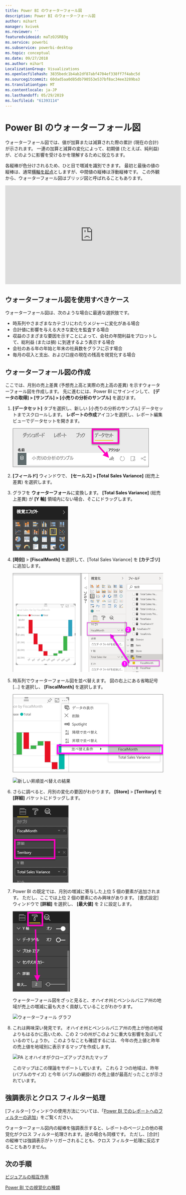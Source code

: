 ```yaml
---
title: Power BI のウォーターフォール図
description: Power BI のウォーターフォール図
author: mihart
manager: kvivek
ms.reviewer: ''
featuredvideoid: maTzOJSRB3g
ms.service: powerbi
ms.subservice: powerbi-desktop
ms.topic: conceptual
ms.date: 09/27/2018
ms.author: mihart
LocalizationGroup: Visualizations
ms.openlocfilehash: 3835bedc1b4ab2df87abf4704ef338ff7f4abc5d
ms.sourcegitcommit: 60dad5aa0d85db790553e537bf8ac34ee3289ba3
ms.translationtype: MT
ms.contentlocale: ja-JP
ms.lasthandoff: 05/29/2019
ms.locfileid: "61393114"
---
```

# <a name="waterfall-charts-in-power-bi"></a>Power BI のウォーターフォール図
ウォーターフォール図では、値が加算または減算された際の累計 (現在の合計) が示されます。 一連の加算と減算の変化によって、初期値 (たとえば、純利益) が、どのように影響を受けるかを理解するために役立ちます。

各縦棒が色分けされるため、ひと目で増減を識別できます。 最初と最後の値の縦棒は、通常[横軸を起点](https://support.office.com/article/Create-a-waterfall-chart-in-Office-2016-for-Windows-8de1ece4-ff21-4d37-acd7-546f5527f185#BKMK_Float "横軸を起点")としますが、中間値の縦棒は浮動縦棒です。 この外観から、ウォーターフォール図はブリッジ図と呼ばれることもあります。

<iframe width="560" height="315" src="https://www.youtube.com/embed/qKRZPBnaUXM" frameborder="0" allow="autoplay; encrypted-media" allowfullscreen></iframe>

## <a name="when-to-use-a-waterfall-chart"></a>ウォーターフォール図を使用すべきケース
ウォーターフォール図は、次のような場合に最適な選択肢です。

* 時系列やさまざまなカテゴリにわたりメジャーに変化がある場合
* 合計値に影響を与える大きな変化を監査する場合
* 収益のさまざまな要因を示すことによって、会社の年間利益をプロットして、総利益 (または損) に到達するよう表示する場合
* 会社のある年の年始と年末の社員数をグラフに示す場合
* 毎月の収入と支出、および口座の現在の残高を視覚化する場合 

## <a name="create-a-waterfall-chart"></a>ウォーターフォール図の作成
ここでは、月別の売上差異 (予想売上高と実際の売上高の差異) を示すウォーターフォール図を作成します。 先に進むには、Power BI にサインインして、 **[データの取得] \> [サンプル] \> [小売りの分析のサンプル]** を選びます。 

1. **[データセット]** タブを選択し、新しい [小売りの分析のサンプル] データセットまでスクロールします。  **レポートの作成**アイコンを選択し、レポート編集ビューでデータセットを開きます。 
   
    ![強調表示されている [データセット] タブ](media/power-bi-visualization-waterfall-charts/power-bi-waterfall-report.png)
2. **[フィールド]** ウィンドウで、 **[セールス] \> [Total Sales Variance]** (総売上差異) を選択します。 
3. グラフを **ウォーターフォール**に変換します。 **[Total Sales Variance]** (総売上差異) が **[Y 軸]** 領域内にない場合、そこにドラッグします。
   
    ![視覚エフェクトのテンプレート](media/power-bi-visualization-waterfall-charts/convertwaterfall.png)
4. **[時刻]** \> **[FiscalMonth]** を選択して、[Total Sales Variance] を **[カテゴリ]** に追加します。 
   
    ![ウォーターフォール](media/power-bi-visualization-waterfall-charts/power-bi-waterfall.png)
5. 時系列でウォーターフォール図を並べ替えます。 図の右上にある省略記号 [...] を選択し、 **[FiscalMonth]** を選択します。
   
    ![[並べ替え] > [FiscalMonth] を選択する](media/power-bi-visualization-waterfall-charts/power-bi-sort-by.png)
   
    ![新しい昇順並べ替えの結果](media/power-bi-visualization-waterfall-charts/power-bi-waterfall-sorted.png)
6. さらに調べると、月別の変化の要因がわかります。 **[Store]**  >  **[Territory]** を **[詳細]** バケットにドラッグします。
   
    ![[詳細] バケットでのストアの表示](media/power-bi-visualization-waterfall-charts/power-bi-waterfall-breakdown.png)
7. Power BI の既定では、月別の増減に寄与した上位 5 個の要素が追加されます。 ただし、ここでは上位 2 個の要素にのみ興味があります。  [書式設定] ウィンドウで **[詳細]** を選択し、 **[最大値]** を 2 に設定します。
   
    ![[書式設定] > [詳細]](media/power-bi-visualization-waterfall-charts/power-bi-waterfall-breakdown-maximum.png)
   
    ウォーターフォール図をざっと見ると、オハイオ州とペンシルバニア州の地域が売上の増減に最も大きく貢献していることがわかります。 
   
    ![ウォーターフォール グラフ](media/power-bi-visualization-waterfall-charts/power-bi-waterfall-axis.png)
8. これは興味深い発見です。 オハイオ州とペンシルバニア州の売上が他の地域よりもはるかに高いため、この 2 つの州がこのように重大な影響を及ぼしているのでしょうか。  このようなことも確認するには、 今年の売上値と昨年の売上値を地域別に表示するマップを作成します。  
   
    ![PA とオハイオがクローズアップされたマップ](media/power-bi-visualization-waterfall-charts/power-bi-map.png)
   
    このマップはこの理論をサポートしています。  これら 2 つの地域は、昨年 (バブルのサイズ) と今年 (バブルの網掛け) の売上値が最高だったことが示されています。

## <a name="highlighting-and-cross-filtering"></a>強調表示とクロス フィルター処理
[フィルター] ウィンドウの使用方法については、「[Power BI でのレポートへのフィルターの追加](../power-bi-report-add-filter.md)」をご覧ください。

ウォーターフォール図内の縦棒を強調表示すると、レポートのページ上の他の視覚化がクロス フィルター処理されます。逆の場合も同様です。 ただし、[合計] の縦棒では強調表示がトリガーされることも、クロス フィルター処理に反応することもありません。

## <a name="next-steps"></a>次の手順

[ビジュアルの相互作用](../service-reports-visual-interactions.md)

[Power BI での視覚化の種類](power-bi-visualization-types-for-reports-and-q-and-a.md)